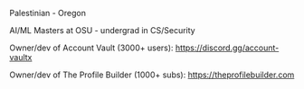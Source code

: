 Palestinian - Oregon

AI/ML Masters at OSU - undergrad in CS/Security

Owner/dev of Account Vault (3000+ users): https://discord.gg/account-vaultx

Owner/dev of The Profile Builder (1000+ subs): https://theprofilebuilder.com
